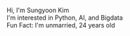 Hi, I'm Sungyoon Kim  
I'm interested in Python, AI, and Bigdata  
Fun Fact: I'm unmarried, 24 years old  
